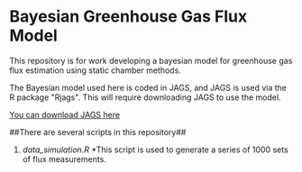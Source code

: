 Bayesian Greenhouse Gas Flux Model
==================================

This repository is for work developing a bayesian model for greenhouse gas flux estimation using
static chamber methods.

The Bayesian model used here is coded in JAGS, and JAGS is used via the R package "Rjags".  This
will require downloading JAGS to use the model.

[You can download JAGS here](http://mcmc-jags.sourceforge.net/)

##There are several scripts in this repository##

1. _data_simulation.R_
  *This script is used to generate a series of 1000 sets of flux measurements.
